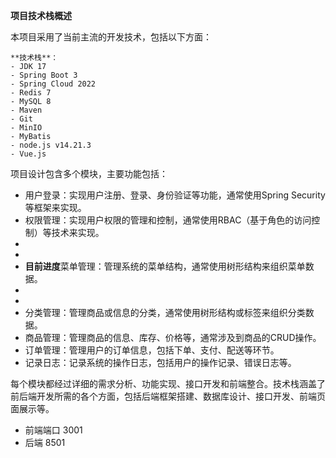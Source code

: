 **项目技术栈概述**

本项目采用了当前主流的开发技术，包括以下方面：

    **技术栈**：
    - JDK 17
    - Spring Boot 3
    - Spring Cloud 2022
    - Redis 7
    - MySQL 8
    - Maven
    - Git
    - MinIO
    - MyBatis
    - node.js v14.21.3
    - Vue.js

项目设计包含多个模块，主要功能包括：

- 用户登录：实现用户注册、登录、身份验证等功能，通常使用Spring Security等框架来实现。
- 权限管理：实现用户权限的管理和控制，通常使用RBAC（基于角色的访问控制）等技术来实现。
-
- 
- **目前进度**菜单管理：管理系统的菜单结构，通常使用树形结构来组织菜单数据。
-
-
- 分类管理：管理商品或信息的分类，通常使用树形结构或标签来组织分类数据。
- 商品管理：管理商品的信息、库存、价格等，通常涉及到商品的CRUD操作。
- 订单管理：管理用户的订单信息，包括下单、支付、配送等环节。
- 记录日志：记录系统的操作日志，包括用户的操作记录、错误日志等。

每个模块都经过详细的需求分析、功能实现、接口开发和前端整合。技术栈涵盖了前后端开发所需的各个方面，包括后端框架搭建、数据库设计、接口开发、前端页面展示等。

- 前端端口 3001
- 后端 8501